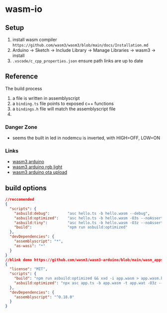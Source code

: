 # wasm-io

## Setup

1. install wasm compiler `https://github.com/wasm3/wasm3/blob/main/docs/Installation.md`
1. Arduino -> Sketch -> Include Library -> Manage Libraries -> wasm3 -> install
1. `.vscode/c_cpp_properties.json` ensure path links are up to date

## Reference

The build process

1. a file is written in assemblyscript
1. a `binding.ts` file points to exposed c++ functions
1. a `bindings.h` file will match the assemblyscript file
1. 

### Danger Zone

- seems the built in led in nodemcu is inverted, with HIGH=OFF, LOW=ON

### Links
- [wasm3 arduino](https://github.com/wasm3/wasm3-arduino)
- [wasm3 arduino rgb light](https://github.com/vshymanskyy/Wasm3_RGB_Lamp)
- [wasm3 arduino ota upload](https://github.com/alvarowolfx/wasm-arduino-wifi)



## build options
```json
//reccomended
{
  "scripts": {
    "asbuild:debug":        "asc hello.ts -b hello.wasm --debug",
    "asbuild:optimized":    "asc hello.ts -b hello.wasm -O3s --noAssert",
    "asbuild:tiny":         "asc hello.ts -b hello.wasm -O3z --noAssert --runtime stub --use abort=",
    "build":                "npm run asbuild:optimized"
  },
  "devDependencies": {
    "assemblyscript": "*",
    "as-wasi": "*"
  }
}
//blink demo https://github.com/wasm3/wasm3-arduino/blob/main/wasm_apps/assemblyscript/package.json
{
  "license": "MIT",
  "scripts": {
    "build": "npm run asbuild:optimized && xxd -i app.wasm > app.wasm.h",
    "asbuild:optimized": "npx asc app.ts -b app.wasm -t app.wat -O3z --runtime stub --noAssert --use abort="
  },
  "devDependencies": {
    "assemblyscript": "^0.18.0"
  }
}
```